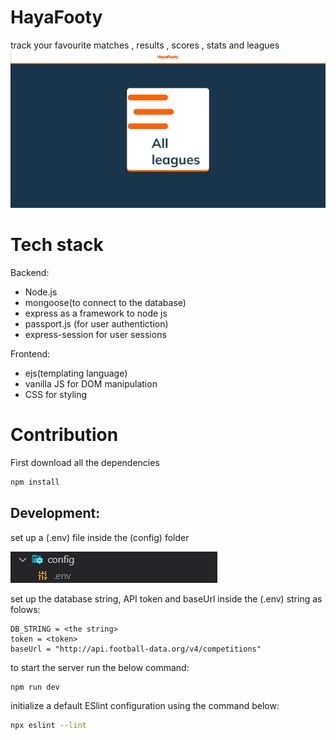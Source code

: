# HayaFooty

track your favourite matches , results , scores , stats and leagues
![alt text](public/images/Screenshot%202023-04-05%20134727.jpg)

# Tech stack

Backend:

- Node.js
- mongoose(to connect to the database)
- express as a framework to node js
- passport.js (for user authentiction)
- express-session for user sessions

Frontend:

- ejs(templating language)
- vanilla JS for DOM manipulation
- CSS for styling

# Contribution

First download all the dependencies

```bash
npm install
```

## Development:

set up a (.env) file inside the (config) folder

![alt text](public/images/Screenshot%202023-04-05%20130908.jpg)

set up the database string, API token and baseUrl inside the (.env) string as folows:

```JS
DB_STRING = <the string>
token = <token>
baseUrl = "http://api.football-data.org/v4/competitions"
```

to start the server run the below command:

```bash
npm run dev
```

initialize a default ESlint configuration using the command below:

```bash
npx eslint --lint
```
